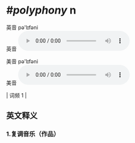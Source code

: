 # ***\#polyphony*** n
英音 pə'lɪfəni  
英音
<audio src="./media/polyphony1.aac" controls="controls"></audio>

美音 pə'lɪfəni  
美音
<audio src="./media/polyphony2.aac" controls="controls"></audio>



| 词频 1 |  

英文释义
---
### 1.**复调音乐（作品）**  


